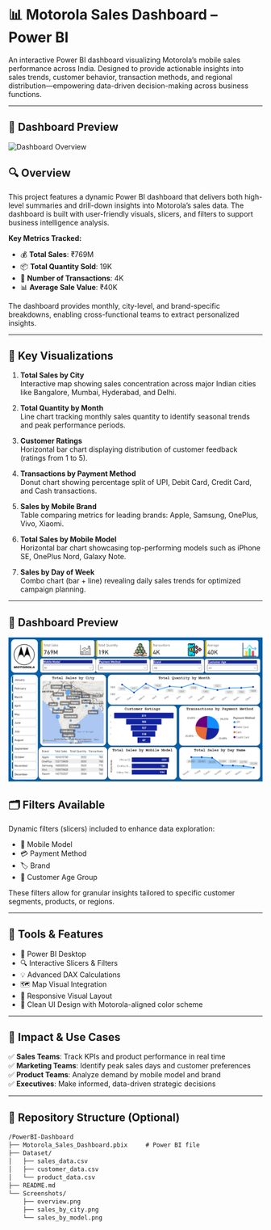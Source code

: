 # 📊 Motorola Sales Dashboard – Power BI

An interactive Power BI dashboard visualizing Motorola’s mobile sales performance across India. Designed to provide actionable insights into sales trends, customer behavior, transaction methods, and regional distribution—empowering data-driven decision-making across business functions.

---
## 📸 Dashboard Preview

![Dashboard Overview](Screenshots/dashboard.png)
## 🔍 Overview

This project features a dynamic Power BI dashboard that delivers both high-level summaries and drill-down insights into Motorola’s sales data. The dashboard is built with user-friendly visuals, slicers, and filters to support business intelligence analysis.

**Key Metrics Tracked:**
- 💰 **Total Sales**: ₹769M  
- 📦 **Total Quantity Sold**: 19K  
- 🧾 **Number of Transactions**: 4K  
- 📊 **Average Sale Value**: ₹40K  

The dashboard provides monthly, city-level, and brand-specific breakdowns, enabling cross-functional teams to extract personalized insights.

---

## 📌 Key Visualizations

1. **Total Sales by City**  
   Interactive map showing sales concentration across major Indian cities like Bangalore, Mumbai, Hyderabad, and Delhi.

2. **Total Quantity by Month**  
   Line chart tracking monthly sales quantity to identify seasonal trends and peak performance periods.

3. **Customer Ratings**  
   Horizontal bar chart displaying distribution of customer feedback (ratings from 1 to 5).

4. **Transactions by Payment Method**  
   Donut chart showing percentage split of UPI, Debit Card, Credit Card, and Cash transactions.

5. **Sales by Mobile Brand**  
   Table comparing metrics for leading brands: Apple, Samsung, OnePlus, Vivo, Xiaomi.

6. **Total Sales by Mobile Model**  
   Horizontal bar chart showcasing top-performing models such as iPhone SE, OnePlus Nord, Galaxy Note.

7. **Sales by Day of Week**  
   Combo chart (bar + line) revealing daily sales trends for optimized campaign planning.

---
## 📸 Dashboard Preview

<p align="center">
  <img src="moto_sales%20dashboard.png" alt="Motorola Sales Dashboard" width="700"/>
</p>

## 🗂️ Filters Available

Dynamic filters (slicers) included to enhance data exploration:
- 📱 Mobile Model  
- 💳 Payment Method  
- 🏷️ Brand  
- 👥 Customer Age Group  

These filters allow for granular insights tailored to specific customer segments, products, or regions.

---

## 🧰 Tools & Features

- 📌 Power BI Desktop  
- 🔍 Interactive Slicers & Filters  
- 💡 Advanced DAX Calculations  
- 🗺️ Map Visual Integration  
- 📐 Responsive Visual Layout  
- 🎨 Clean UI Design with Motorola-aligned color scheme  

---

## 🎯 Impact & Use Cases

✅ **Sales Teams**: Track KPIs and product performance in real time  
✅ **Marketing Teams**: Identify peak sales days and customer preferences  
✅ **Product Teams**: Analyze demand by mobile model and brand  
✅ **Executives**: Make informed, data-driven strategic decisions  

---

## 📂 Repository Structure (Optional)

```plaintext
/PowerBI-Dashboard
├── Motorola_Sales_Dashboard.pbix     # Power BI file
├── Dataset/
│   ├── sales_data.csv
│   ├── customer_data.csv
│   └── product_data.csv
├── README.md
└── Screenshots/
    ├── overview.png
    ├── sales_by_city.png
    └── sales_by_model.png
